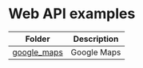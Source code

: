 # Web API examples

| Folder | Description |
| -- | -- |
| [google_maps](google_maps/) | Google Maps |
